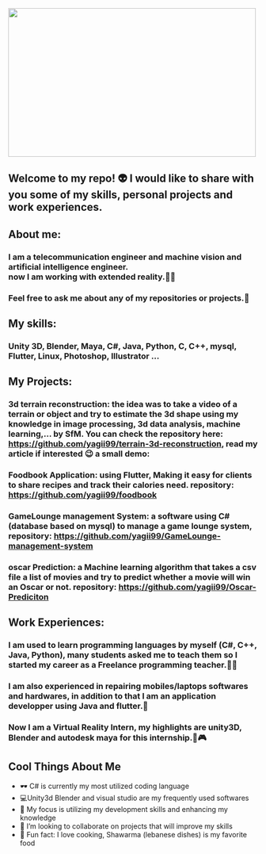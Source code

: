 <img src="https://media.giphy.com/media/MeJgB3yMMwIaHmKD4z/giphy.gif" width="500" height="300" />

## Welcome to my repo! 👽  I would like to share with you some of my skills, personal projects and work experiences.

## About me:
### I am a telecommunication engineer and machine vision and artificial intelligence engineer. <br/> now I am working with extended reality.👨‍💻
### Feel free to ask me about any of my repositories or projects.💬

## My skills:
### Unity 3D, Blender, Maya, C#, Java, Python, C, C++, mysql, Flutter, Linux, Photoshop, Illustrator ...

## My Projects:
### 3d terrain reconstruction: the idea was to take a video of a terrain or object and try to estimate the 3d shape using my knowledge in image processing, 3d data analysis, machine learning,... by SfM. You can check the repository here: https://github.com/yagii99/terrain-3d-reconstruction, read my article if interested 😉 a small demo: 

### Foodbook Application: using Flutter, Making it easy for clients to share recipes and track their calories need. repository: https://github.com/yagii99/foodbook

### GameLounge management System: a software using C# (database based on mysql) to manage a game lounge system, repository: https://github.com/yagii99/GameLounge-management-system
### oscar Prediction: a Machine learning algorithm that takes a csv file a list of movies and try to predict whether a movie will win an Oscar or not. repository: https://github.com/yagii99/Oscar-Prediciton

## Work Experiences:
### I am used to learn programming languages by myself (C#, C++, Java, Python), many students asked me to teach them so I started my career as a **Freelance programming teacher**.👨‍💻
### I am also experienced in **repairing mobiles/laptops softwares and hardwares**, in addition to that I am an **application developper using Java and flutter**.📱
### Now I am a **Virtual Reality Intern**, my highlights are unity3D, Blender and autodesk maya for this internship.🥽🎮

## Cool Things About Me
- 🕶  C# is currently my most utilized coding language
- 💻Unity3d Blender and visual studio are my frequently used softwares
- 🌱 My focus is utilizing my development skills and enhancing my knowledge
- 👯 I’m looking to collaborate on projects that will improve my skills
- 🍗 Fun fact: I love cooking, Shawarma (lebanese dishes) is my favorite food


<!--
**yagii99/yagii99** is a ✨ _special_ ✨ repository because its `README.md` (this file) appears on your GitHub profile.

Here are some ideas to get you started:

- 🔭 I’m currently working on ...
- 🌱 I’m currently learning ...
- 👯 I’m looking to collaborate on ...
- 🤔 I’m looking for help with ...
- 💬 Ask me about ...
- 📫 How to reach me: ...
- 😄 Pronouns: ...
- ⚡ Fun fact: ...
-->
